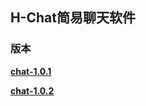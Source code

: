## H-Chat简易聊天软件

### 版本

[**chat-1.0.1**](https://www.123684.com/s/cqx7Td-YIVMd?af67 )

[**chat-1.0.2**](https://www.123684.com/s/cqx7Td-ZIVMd)